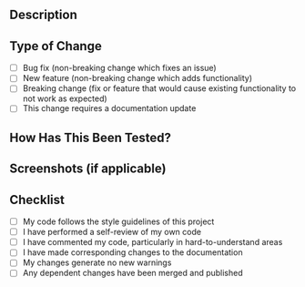 ## Description
<!-- Provide a brief description of the changes in this PR -->

## Type of Change
<!-- Mark the appropriate option with an "x" (e.g. [x]) -->
- [ ] Bug fix (non-breaking change which fixes an issue)
- [ ] New feature (non-breaking change which adds functionality)
- [ ] Breaking change (fix or feature that would cause existing functionality to not work as expected)
- [ ] This change requires a documentation update

## How Has This Been Tested?
<!-- Describe the tests that you ran to verify your changes -->

## Screenshots (if applicable)
<!-- Add screenshots to help explain your changes -->

## Checklist
<!-- Mark the appropriate option with an "x" (e.g. [x]) -->
- [ ] My code follows the style guidelines of this project
- [ ] I have performed a self-review of my own code
- [ ] I have commented my code, particularly in hard-to-understand areas
- [ ] I have made corresponding changes to the documentation
- [ ] My changes generate no new warnings
- [ ] Any dependent changes have been merged and published
